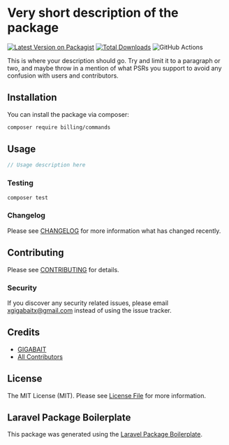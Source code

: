 # Very short description of the package

[![Latest Version on Packagist](https://img.shields.io/packagist/v/billing/commands.svg?style=flat-square)](https://packagist.org/packages/billing/commands)
[![Total Downloads](https://img.shields.io/packagist/dt/billing/commands.svg?style=flat-square)](https://packagist.org/packages/billing/commands)
![GitHub Actions](https://github.com/billing/commands/actions/workflows/main.yml/badge.svg)

This is where your description should go. Try and limit it to a paragraph or two, and maybe throw in a mention of what PSRs you support to avoid any confusion with users and contributors.

## Installation

You can install the package via composer:

```bash
composer require billing/commands
```

## Usage

```php
// Usage description here
```

### Testing

```bash
composer test
```

### Changelog

Please see [CHANGELOG](CHANGELOG.md) for more information what has changed recently.

## Contributing

Please see [CONTRIBUTING](CONTRIBUTING.md) for details.

### Security

If you discover any security related issues, please email xgigabaitx@gmail.com instead of using the issue tracker.

## Credits

-   [GIGABAIT](https://github.com/billing)
-   [All Contributors](../../contributors)

## License

The MIT License (MIT). Please see [License File](LICENSE.md) for more information.

## Laravel Package Boilerplate

This package was generated using the [Laravel Package Boilerplate](https://laravelpackageboilerplate.com).
